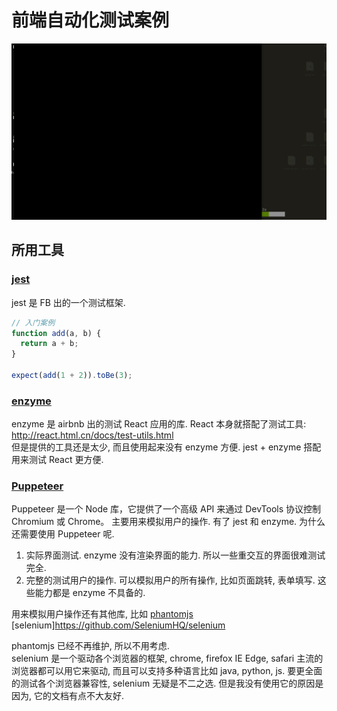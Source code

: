 # 前端自动化测试案例
![前端自动化测试](./react-test-demo.gif)

## 所用工具

### [jest](https://jestjs.io/zh-Hans/)

jest 是 FB 出的一个测试框架.  
```js
// 入门案例
function add(a, b) {
  return a + b;
}

expect(add(1 + 2)).toBe(3);
```

### [enzyme](https://airbnb.io/enzyme/)

enzyme 是 airbnb 出的测试 React 应用的库. React 本身就搭配了测试工具: http://react.html.cn/docs/test-utils.html   
但是提供的工具还是太少, 而且使用起来没有 enzyme 方便. jest + enzyme 搭配用来测试 React 更方便.

### [Puppeteer](https://zhaoqize.github.io/puppeteer-api-zh_CN/#/)

Puppeteer 是一个 Node 库，它提供了一个高级 API 来通过 DevTools 协议控制 Chromium 或 Chrome。
主要用来模拟用户的操作. 有了 jest 和 enzyme. 为什么还需要使用 Puppeteer 呢.

1. 实际界面测试. enzyme 没有渲染界面的能力. 所以一些重交互的界面很难测试完全.
2. 完整的测试用户的操作. 可以模拟用户的所有操作, 比如页面跳转, 表单填写. 这些能力都是 enzyme 不具备的.

用来模拟用户操作还有其他库, 比如 [phantomjs](https://github.com/ariya/phantomjs) [selenium]https://github.com/SeleniumHQ/selenium 

phantomjs 已经不再维护, 所以不用考虑.  
selenium 是一个驱动各个浏览器的框架, chrome, firefox IE Edge, safari 主流的浏览器都可以用它来驱动, 而且可以支持多种语言比如 java, python, js.
要更全面的测试各个浏览器兼容性, selenium 无疑是不二之选. 但是我没有使用它的原因是因为, 它的文档有点不大友好.


